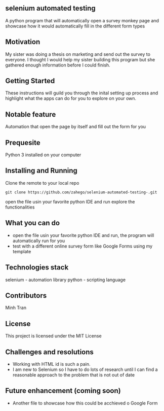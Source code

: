 
## selenium automated testing
A python program that will automatically open a survey monkey page and showcase how it would automatically fill in the different form types

## Motivation
My sister was doing a thesis on marketing and send out the survey to everyone. I thought I would help my sister building this program but she gathered enough information before I could finish.

## Getting Started
These instructions will guild you through the inital setting up process and 
highlight what the apps can do for you to explore on your own.  


## Notable feature
Automation that open the page by itself and fill out the form for you

## Prequesite
Python 3 installed on your computer


## Installing and Running
Clone the remote to your local repo
```
git clone https://github.com/zahego/selenium-automated-testing-.git
```
open the file usin your favorite python IDE and run 
explore the functionalities  


## What you can do
- open the file usin your favorite python IDE and run, the program will automatically run for you
- test with a different online survey form like Google Forms using my template

## Technologies stack
selenium - automation library
python - scripting language


## Contributors
Minh Tran 


## License
This project is licensed under the MIT License

## Challenges and resolutions
- Working with HTML id is such a pain. 
- I am new to Selenium so I have to do lots of research until I can find a reasonable approach to the problem that is not out of date

## Future enhancement (coming soon)
- Another file to showcase how this could be acchieved o Google Form
